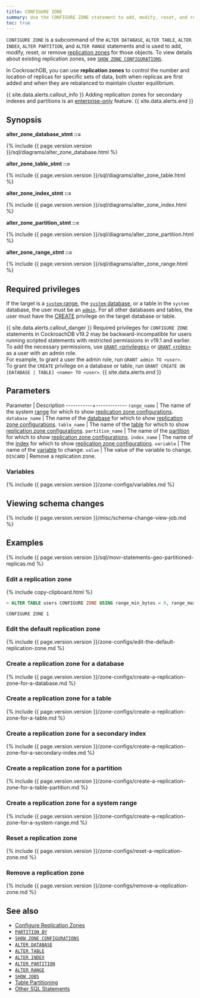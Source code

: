 ```yaml
---
title: CONFIGURE ZONE
summary: Use the CONFIGURE ZONE statement to add, modify, reset, and remove replication zones.
toc: true
---
```


`CONFIGURE ZONE` is a subcommand of the `ALTER DATABASE`, `ALTER TABLE`, `ALTER INDEX`, `ALTER PARTITION`, and `ALTER RANGE` statements and is used to add, modify, reset, or remove [replication zones](configure-replication-zones.html) for those objects. To view details about existing replication zones, see [`SHOW ZONE CONFIGURATIONS`](show-zone-configurations.html).

In CockroachDB, you can use **replication zones** to control the number and location of replicas for specific sets of data, both when replicas are first added and when they are rebalanced to maintain cluster equilibrium.

{{ site.data.alerts.callout_info }}
Adding replication zones for secondary indexes and partitions is an [enterprise-only](enterprise-licensing.html) feature.
{{ site.data.alerts.end }}

## Synopsis

**alter_zone_database_stmt ::=**

<div class="horizontal-scroll">
  {%  include {{  page.version.version  }}/sql/diagrams/alter_zone_database.html %}
</div>

**alter_zone_table_stmt ::=**

<div class="horizontal-scroll">
  {%  include {{  page.version.version  }}/sql/diagrams/alter_zone_table.html %}
</div>

**alter_zone_index_stmt ::=**

<div class="horizontal-scroll">
  {%  include {{  page.version.version  }}/sql/diagrams/alter_zone_index.html %}
</div>

**alter_zone_partition_stmt ::=**

<div class="horizontal-scroll">
  {%  include {{  page.version.version  }}/sql/diagrams/alter_zone_partition.html %}
</div>

**alter_zone_range_stmt ::=**

<div class="horizontal-scroll">
  {%  include {{  page.version.version  }}/sql/diagrams/alter_zone_range.html %}
</div>

## Required privileges

If the target is a [`system` range](#create-a-replication-zone-for-a-system-range), the [`system` database](show-databases.html#preloaded-databases), or a table in the `system` database, the user must be an [`admin`](authorization.html#create-and-manage-roles). For all other databases and tables, the user must have the [CREATE](grant.html#supported-privileges) privilege on the target database or table.

{{ site.data.alerts.callout_danger }}
Required privileges for `CONFIGURE ZONE` statements in CockroachDB v19.2 may be backward-incompatible for users running scripted statements with restricted permissions in v19.1 and earlier.<br>To add the necessary permissions, use [`GRANT` &lt;privileges&gt;](grant.html) or [`GRANT` &lt;roles&gt;](grant-roles.html) as a user with an admin role. <br>For example, to grant a user the admin role, run `GRANT admin TO <user>`.<br>To grant the `CREATE` privilege on a database or table, run `GRANT CREATE ON [DATABASE | TABLE] <name> TO <user>`.
{{ site.data.alerts.end }}

## Parameters

 Parameter | Description
-----------+-------------
`range_name` | The name of the system [range](architecture/overview.html#glossary) for which to show [replication zone configurations](configure-replication-zones.html).
`database_name` | The name of the [database](create-database.html) for which to show [replication zone configurations](configure-replication-zones.html).
`table_name` | The name of the [table](create-table.html) for which to show [replication zone configurations](configure-replication-zones.html).
`partition_name` | The name of the [partition](partitioning.html) for which to show [replication zone configurations](configure-replication-zones.html).
`index_name` | The name of the [index](indexes.html) for which to show [replication zone configurations](configure-replication-zones.html).
`variable` | The name of the [variable](#variables) to change.
`value` | The value of the variable to change.
`DISCARD` | Remove a replication zone.

### Variables

{%  include {{  page.version.version  }}/zone-configs/variables.md %}

## Viewing schema changes

{%  include {{  page.version.version  }}/misc/schema-change-view-job.md %}

## Examples

{%  include {{  page.version.version  }}/sql/movr-statements-geo-partitioned-replicas.md %}

### Edit a replication zone

{%  include copy-clipboard.html %}
~~~ sql
> ALTER TABLE users CONFIGURE ZONE USING range_min_bytes = 0, range_max_bytes = 90000, gc.ttlseconds = 89999, num_replicas = 4;
~~~

~~~
CONFIGURE ZONE 1
~~~

### Edit the default replication zone

{%  include {{  page.version.version  }}/zone-configs/edit-the-default-replication-zone.md %}

### Create a replication zone for a database

{%  include {{  page.version.version  }}/zone-configs/create-a-replication-zone-for-a-database.md %}

### Create a replication zone for a table

{%  include {{  page.version.version  }}/zone-configs/create-a-replication-zone-for-a-table.md %}

### Create a replication zone for a secondary index

{%  include {{  page.version.version  }}/zone-configs/create-a-replication-zone-for-a-secondary-index.md %}

### Create a replication zone for a partition

{%  include {{  page.version.version  }}/zone-configs/create-a-replication-zone-for-a-table-partition.md %}

### Create a replication zone for a system range

{%  include {{  page.version.version  }}/zone-configs/create-a-replication-zone-for-a-system-range.md %}

### Reset a replication zone

{%  include {{  page.version.version  }}/zone-configs/reset-a-replication-zone.md %}

### Remove a replication zone

{%  include {{  page.version.version  }}/zone-configs/remove-a-replication-zone.md %}

## See also

- [Configure Replication Zones](configure-replication-zones.html)
- [`PARTITION BY`](partition-by.html)
- [`SHOW ZONE CONFIGURATIONS`](show-zone-configurations.html)
- [`ALTER DATABASE`](alter-database.html)
- [`ALTER TABLE`](alter-table.html)
- [`ALTER INDEX`](alter-index.html)
- [`ALTER PARTITION`](alter-partition.html)
- [`ALTER RANGE`](alter-range.html)
- [`SHOW JOBS`](show-jobs.html)
- [Table Partitioning](partitioning.html)
- [Other SQL Statements](sql-statements.html)
